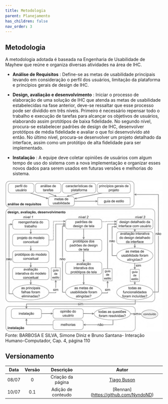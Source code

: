 ```yaml
---
title: Metodologia
parent: Planejamento
has_children: false
nav_order: 3
---
```


## Metodologia

A metodologia adotada é baseada na Engenharia de Usabilidade de Mayhew que reúne e organiza diversas atividades na área de IHC.

- **Análise de Requisitos** : Define-se as metas de usabilidade principais levando em consideração o perfil dos usuários, limitação da plataforma e princípios gerais de design de IHC.

- **Design, avaliação e desenvolvimento** : Iniciar o processo de elaboração de uma solução de IHC que atenda as metas de usabilidade estabelecidas na fase anterior, deve-se ressaltar que esse processo pode ser dividido em três níveis. Primeiro é necessário repensar todo o trabalho e execução de tarefas para alcançar os objetivos de usuários, elaborando assim protótipos de baixa fidelidade. No segundo nível, procura-se estabelecer padrões de design de IHC, desenvolver protótipos de média fidelidade e avaliar o que foi desenvolvido até então. No último nível, procura-se desenvolver um projeto detalhado da interface, assim como um protótipo de alta fidelidade para ser implementado.

- **Instalação** : A equipe deve coletar opiniões de usuários com algum tempo de uso do sistema com a nova implementação e organizar esses novos dados para serem usados em futuras versões e melhorias do sistema.

![Mayhew](../assets/images/Mayhew.png)
Fonte: BARBOSA E SILVA, Simone Diniz e Bruno Santana- Interação Humano-Computador, Cap. 4, página 110 

## Versionamento

| Data  | Versão |     Descrição      |    Autor    |
|:-----:|:------:|:------------------:|:-----------:|
| 08/07 |   0   | Criação da página  | [Tiago Buson](https://github.com/TiagoBuson) |
| 10/07 |  0.1  | Adição de conteudo |   [Rennan]    (https://github.com/NyndoND)|
